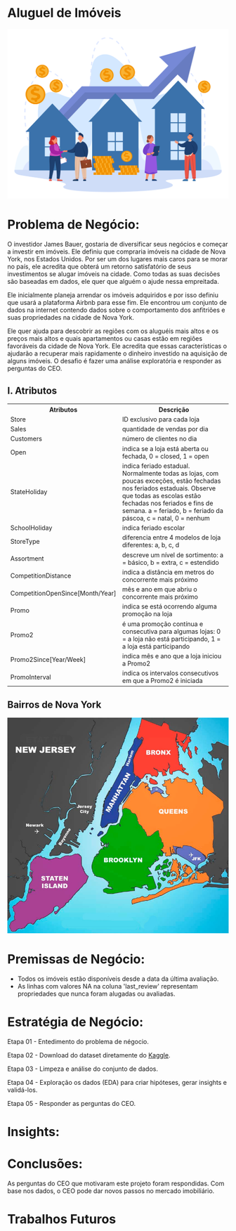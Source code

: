 # Aluguel de Imóveis
  
![nyc](real-state.jpg)

# Problema de Negócio:

O investidor James Bauer, gostaria de diversificar seus negócios e começar a investir em imóveis. Ele definiu que compraria imóveis na cidade de Nova York, nos Estados Unidos. Por ser um dos lugares mais caros para se morar no país, ele acredita que obterá um retorno satisfatório de seus investimentos se alugar imóveis na cidade. Como todas as suas decisões são baseadas em dados, ele quer que alguém o ajude nessa empreitada.

Ele inicialmente planeja arrendar os imóveis adquiridos e por isso definiu que usará a plataforma Airbnb para esse fim. Ele encontrou um conjunto de dados na internet contendo dados sobre o comportamento dos anfitriões e suas propriedades na cidade de Nova York.

Ele quer ajuda para descobrir as regiões com os aluguéis mais altos e os preços mais altos e quais apartamentos ou casas estão em regiões favoráveis da cidade de Nova York. Ele acredita que essas características o ajudarão a recuperar mais rapidamente o dinheiro investido na aquisição de alguns imóveis. O desafio é fazer uma análise exploratória e responder as perguntas do CEO.


## I. Atributos

<table style="width:100%">
<tr><th>Atributos</th><th>Descrição</th></tr>
<tr><td>Store</td><td>ID exclusivo para cada loja</td></tr>
<tr><td>Sales</td><td>quantidade de vendas por dia</td></tr>
<tr><td>Customers</td><td>número de clientes no dia</td></tr>
<tr><td>Open</td><td>indica se a loja está aberta ou fechada, 0 = closed, 1 = open</td></tr>
<tr><td>StateHoliday</td><td>indica feriado estadual. Normalmente todas as lojas, com poucas exceções, estão fechadas nos feriados estaduais. Observe que todas as escolas estão fechadas nos feriados e fins de semana. a = feriado, b = feriado da páscoa, c = natal, 0 = nenhum</td></tr>
<tr><td>SchoolHoliday</td><td>indica feriado escolar</td></tr>
<tr><td>StoreType</td><td>diferencia entre 4 modelos de loja diferentes: a, b, c, d</td></tr>
<tr><td>Assortment</td><td>descreve um nível de sortimento: a = básico, b = extra, c = estendido</td></tr>
<tr><td>CompetitionDistance</td><td>indica a distância em metros do concorrente mais próximo</td></tr>
<tr><td>CompetitionOpenSince[Month/Year]</td><td>mês e ano em que abriu o concorrente mais próximo</td></tr>
<tr><td>Promo</td><td>indica se está ocorrendo alguma promoção na loja</td></tr>
<tr><td>Promo2</td><td>é uma promoção contínua e consecutiva para algumas lojas: 0 = a loja não está participando, 1 = a loja está participando</td></tr>
<tr><td>Promo2Since[Year/Week]</td><td>indica mês e ano que a loja iniciou a Promo2</td></tr>
<tr><td>PromoInterval</td><td>indica os intervalos consecutivos em que a Promo2 é iniciada</td></tr>
</table>

## Bairros de Nova York

![boroughs](nyc_boroughs.jpeg)

# Premissas de Negócio:

* Todos os imóveis estão disponíveis desde a data da última avaliação.
* As linhas com valores NA na coluna 'last_review' representam propriedades que nunca foram alugadas ou avaliadas.

# Estratégia de Negócio:

Etapa 01 - Entedimento do problema de négocio.

Etapa 02 - Download do dataset diretamente do <a href="https://www.kaggle.com/datasets/dgomonov/new-york-city-airbnb-open-data" target="_blank">Kaggle</a>.

Etapa 03 - Limpeza e análise do conjunto de dados.

Etapa 04 - Exploração os dados (EDA) para criar hipóteses, gerar insights e validá-los.

Etapa 05 - Responder as perguntas do CEO.

# Insights:

# Conclusões:

As perguntas do CEO que motivaram este projeto foram respondidas. Com base nos dados, o CEO pode dar novos passos no mercado imobiliário.

# Trabalhos Futuros










